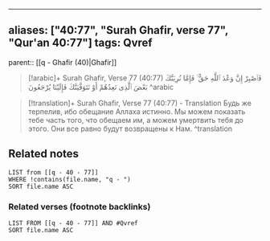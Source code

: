 
---
aliases: ["40:77", "Surah Ghafir, verse 77", "Qur'an 40:77"]
tags: Qvref
---

parent:: [[q - Ghafir (40)|Ghafir]]

> [!arabic]+ Surah Ghafir, Verse 77 (40:77)
> <span class="quran-arabic">فَٱصْبِرْ إِنَّ وَعْدَ ٱللَّهِ حَقٌّ ۚ فَإِمَّا نُرِيَنَّكَ بَعْضَ ٱلَّذِى نَعِدُهُمْ أَوْ نَتَوَفَّيَنَّكَ فَإِلَيْنَا يُرْجَعُونَ</span>
^arabic

> [!translation]+ Surah Ghafir, Verse 77 (40:77) - Translation
> Будь же терпелив, ибо обещание Аллаха истинно. Мы можем показать тебе часть того, что обещаем им, а можем умертвить тебя до этого. Они все равно будут возвращены к Нам.
^translation



## Related notes
```dataview
LIST from [[q - 40 - 77]]
WHERE !contains(file.name, "q - ")
SORT file.name ASC
```

### Related verses (footnote backlinks)
```dataview
LIST FROM [[q - 40 - 77]] AND #Qvref
SORT file.name ASC
```

